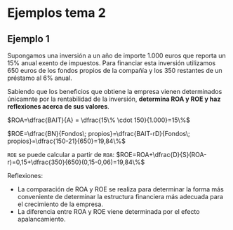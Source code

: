 # Ejemplos tema 2

## Ejemplo 1

Supongamos una inversión a un año de importe 1.000 euros que reporta un 15% anual exento de impuestos. Para financiar esta inversión utilizamos 650 euros de los fondos propios de la compañía y los 350 restantes de un préstamo al 6% anual.

Sabiendo que los beneficios que obtiene la empresa vienen determinados únicamnte por la rentabilidad de la inversión, **determina ROA y ROE y haz reflexiones acerca de sus valores**.

$ROA=\dfrac{BAIT}{A} = \dfrac{15\% \cdot 150}{1.000}=15\%$

$ROE=\dfrac{BN}{Fondos\; propios}=\dfrac{BAIT-rD}{Fondos\; propios}=\dfrac{150-21}{650}=19,84\%$

`ROE` se puede calcular a partir de `ROA`:
$ROE=ROA+\dfrac{D}{S}(ROA-r)=0,15+\dfrac{350}{650}(0,15-0,06)=19,84\%$

Reflexiones:

- La comparación de ROA y ROE se realiza para determinar la forma más conveniente de determinar la estructura financiera más adecuada para el crecimiento de la empresa.
- La diferencia entre ROA y ROE viene determinada por el efecto apalancamiento.
